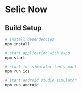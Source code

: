 # Selic Now

## Build Setup

``` bash
# install dependencies
npm install

# start application with expo
npm start

# start ios simulator (only mac)
npm run ios

# start android studio simulator
npm run android
```